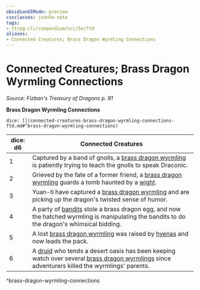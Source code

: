 ```yaml
---
obsidianUIMode: preview
cssclasses: json5e-note
tags:
- ttrpg-cli/compendium/src/5e/ftd
aliases:
- Connected Creatures; Brass Dragon Wyrmling Connections
---
```

# Connected Creatures; Brass Dragon Wyrmling Connections
*Source: Fizban's Treasury of Dragons p. 91* 

**Brass Dragon Wyrmling Connections**

`dice: [](connected-creatures-brass-dragon-wyrmling-connections-ftd.md#^brass-dragon-wyrmling-connections)`

| dice: d6 | Connected Creatures |
|----------|---------------------|
| 1 | Captured by a band of gnolls, a [brass dragon wyrmling](/3-Mechanics/CLI/Compendium/bestiary/dragon/brass-dragon-wyrmling.md) is patiently trying to teach the gnolls to speak Draconic. |
| 2 | Grieved by the fate of a former friend, a [brass dragon wyrmling](/3-Mechanics/CLI/Compendium/bestiary/dragon/brass-dragon-wyrmling.md) guards a tomb haunted by a [wight](/3-Mechanics/CLI/Compendium/bestiary/undead/wight.md). |
| 3 | Yuan-ti have captured a [brass dragon wyrmling](/3-Mechanics/CLI/Compendium/bestiary/dragon/brass-dragon-wyrmling.md) and are picking up the dragon's twisted sense of humor. |
| 4 | A party of [bandits](/3-Mechanics/CLI/Compendium/bestiary/humanoid/bandit.md) stole a brass dragon egg, and now the hatched wyrmling is manipulating the bandits to do the dragon's whimsical bidding. |
| 5 | A lost [brass dragon wyrmling](/3-Mechanics/CLI/Compendium/bestiary/dragon/brass-dragon-wyrmling.md) was raised by [hyenas](/3-Mechanics/CLI/Compendium/bestiary/beast/hyena.md) and now leads the pack. |
| 6 | A [druid](/3-Mechanics/CLI/Compendium/bestiary/humanoid/druid.md) who tends a desert oasis has been keeping watch over several [brass dragon wyrmlings](/3-Mechanics/CLI/Compendium/bestiary/dragon/brass-dragon-wyrmling.md) since adventurers killed the wyrmlings' parents. |
^brass-dragon-wyrmling-connections